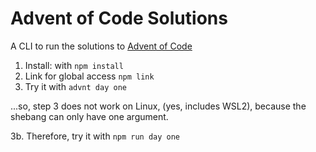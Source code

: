 # Advent of Code Solutions

A CLI to run the solutions to [Advent of Code](https://adventofcode.com)

1. Install: with `npm install`
2. Link for global access `npm link`
3. Try it with `advnt day one`

...so, step 3 does not work on Linux, (yes, includes WSL2), because the shebang can only have one argument.

3b. Therefore, try it with `npm run day one`
